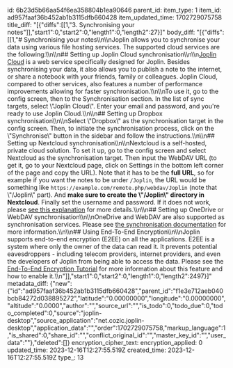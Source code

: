 id: 6b23d5b66aa54f6ea358804b1ea90646
parent_id: 
item_type: 1
item_id: ad957faaf36b452ab1b3115dfb660428
item_updated_time: 1702729075758
title_diff: "[{\"diffs\":[[1,\"3. Synchronising your notes\"]],\"start1\":0,\"start2\":0,\"length1\":0,\"length2\":27}]"
body_diff: "[{\"diffs\":[[1,\"# Synchronising your notes\\\n\\\nJoplin allows you to synchronise your data using various file hosting services. The supported cloud services are the following:\\\n\\\n## Setting up Joplin Cloud synchronisation\\\n\\\n[Joplin Cloud](https://joplinapp.org/plans/) is a web service specifically designed for Joplin. Besides synchronising your data, it also allows you to publish a note to the internet, or share a notebook with your friends, family or colleagues. Joplin Cloud, compared to other services, also features a number of performance improvements allowing for faster synchronisation.\\\n\\\nTo use it, go to the config screen, then to the Synchronisation section. In the list of sync targets, select \\\"Joplin Cloud\\\". Enter your email and password, and you're ready to use Joplin Cloud.\\\n\\\n## Setting up Dropbox synchronisation\\\n\\\nSelect \\\"Dropbox\\\" as the synchronisation target in the config screen. Then, to initiate the synchronisation process, click on the \\\"Synchronise\\\" button in the sidebar and follow the instructions.\\\n\\\n## Setting up Nextcloud synchronisation\\\n\\\nNextcloud is a self-hosted, private cloud solution. To set it up, go to the config screen and select Nextcloud as the synchronisation target. Then input the WebDAV URL (to get it, go to your Nextcloud page, click on Settings in the bottom left corner of the page and copy the URL). Note that it has to be the **full URL**, so for example if you want the notes to be under `/Joplin`, the URL would be something like `https://example.com/remote.php/webdav/Joplin` (note that \\\"/Joplin\\\" part). And **make sure to create the \\\"/Joplin\\\" directory in Nextcloud**. Finally set the username and password. If it does not work, please [see this explanation](https://github.com/laurent22/joplin/issues/61#issuecomment-373282608) for more details.\\\n\\\n## Setting up OneDrive or WebDAV synchronisation\\\n\\\nOneDrive and WebDAV are also supported as synchronisation services. Please see [the synchronisation documentation](https://github.com/laurent22/joplin#synchronisation) for more information.\\\n\\\n## Using End-To-End Encryption\\\n\\\nJoplin supports end-to-end encryption (E2EE) on all the applications. E2EE is a system where only the owner of the data can read it. It prevents potential eavesdroppers - including telecom providers, internet providers, and even the developers of Joplin from being able to access the data. Please see the [End-To-End Encryption Tutorial](https://joplinapp.org/help/apps/sync/e2ee) for more information about this feature and how to enable it.\\\n\"]],\"start1\":0,\"start2\":0,\"length1\":0,\"length2\":2497}]"
metadata_diff: {"new":{"id":"ad957faaf36b452ab1b3115dfb660428","parent_id":"f1e3e712aeb040bcb84272d038895272","latitude":"0.00000000","longitude":"0.00000000","altitude":"0.0000","author":"","source_url":"","is_todo":0,"todo_due":0,"todo_completed":0,"source":"joplin-desktop","source_application":"net.cozic.joplin-desktop","application_data":"","order":1702729075758,"markup_language":1,"is_shared":0,"share_id":"","conflict_original_id":"","master_key_id":"","user_data":""},"deleted":[]}
encryption_cipher_text: 
encryption_applied: 0
updated_time: 2023-12-16T12:27:55.519Z
created_time: 2023-12-16T12:27:55.519Z
type_: 13